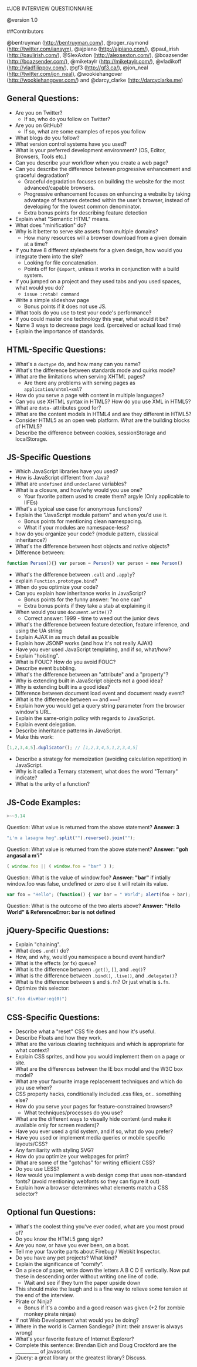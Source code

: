 #JOB INTERVIEW QUESTIONNAIRE

@version 1.0
 
##Contributors

@bentruyman (http://bentruyman.com/), @roger_raymond (http://twitter.com/iansym), @ajpiano (http://ajpiano.com/), @paul_irish (http://paulirish.com/), @SlexAxton (http://alexsexton.com/), @boazsender (http://boazsender.com/), @miketaylr (http://miketaylr.com/), @vladikoff (http://vladfilippov.com/), @gf3 (http://gf3.ca/), @jon_neal (http://twitter.com/jon_neal), @wookiehangover (http://wookiehangover.com/) and @darcy_clarke (http://darcyclarke.me)

## General Questions:

* Are you on Twitter? 
	* If so, who do you follow on Twitter?
* Are you on GitHub? 
	* If so, what are some examples of repos you follow  
* What blogs do you follow? 
* What version control systems have you used? 
* What is your preferred development environment? (OS, Editor, Browsers, Tools etc.) 
* Can you describe your workflow when you create a web page? 
* Can you describe the difference between progressive enhancement and graceful degradation? 
	* Graceful degradation focuses on building the website for the most advanced/capable browsers. 
	* Progressive enhancement focuses on enhancing a website by taking advantage of features detected within the user’s browser, instead of developing for the lowest common denominator.
	* Extra bonus points for describing feature detection  
* Explain what "Semantic HTML" means. 
* What does "minification" do? 
* Why is it better to serve site assets from multiple domains? 
	* How many resources will a browser download from a given domain at a time?  
* If you have 8 different stylesheets for a given design, how would you integrate them into the site? 
	* Looking for file concatenation.
	* Points off for `@import`, unless it works in conjunction with a build system.  
* If you jumped on a project and they used tabs and you used spaces, what would you do? 
	* `issue :retab! command`
* Write a simple slideshow page 
	* Bonus points if it does not use JS.  
* What tools do you use to test your code's performance? 
* If you could master one technology this year, what would it be? 
* Name 3 ways to decrease page load. (perceived or actual load time) 
* Explain the importance of standards.  

## HTML-Specific Questions:

* What's a `doctype` do, and how many can you name? 
* What's the difference between standards mode and quirks mode? 
* What are the limitations when serving XHTML pages? 
	* Are there any problems with serving pages as `application/xhtml+xml`?  
* How do you serve a page with content in multiple languages? 
* Can you use XHTML syntax in HTML5? How do you use XML in HTML5? 
* What are `data-` attributes good for? 
* What are the content models in HTML4 and are they different in HTML5? 
* Consider HTML5 as an open web platform. What are the building blocks of HTML5? 
* Describe the difference between cookies, sessionStorage and localStorage.  

## JS-Specific Questions

* Which JavaScript libraries have you used? 
* How is JavaScript different from Java? 
* What are `undefined` and `undeclared` variables? 
* What is a closure, and how/why would you use one? 
	* Your favorite pattern used to create them? argyle (Only applicable to IIFEs)  
* What's a typical use case for anonymous functions? 
* Explain the "JavaScript module pattern" and when you'd use it. 
	* Bonus points for mentioning clean namespacing. 
	* What if your modules are namespace-less?  
* how do you organize your code? (module pattern, classical inheritance?) 
* What's the difference between host objects and native objects? 
* Difference between: 
```javascript
function Person(){} var person = Person() var person = new Person()
```
* What's the difference between `.call` and `.apply`? 
* explain `Function.prototype.bind`? 
* When do you optimize your code? 
* Can you explain how inheritance works in JavaScript? 
	* Bonus points for the funny answer: "no one can" 
	* Extra bonus points if they take a stab at explaining it  
* When would you use `document.write()`? 
	* Correct answer: 1999 - time to weed out the junior devs  
* What's the difference between feature detection, feature inference, and using the UA string 
* Explain AJAX in as much detail as possible 
* Explain how JSONP works (and how it's not really AJAX) 
* Have you ever used JavaScript templating, and if so, what/how? 
* Explain "hoisting". 
* What is FOUC? How do you avoid FOUC? 
* Describe event bubbling. 
* What's the difference between an "attribute" and a "property"? 
* Why is extending built in JavaScript objects not a good idea? 
* Why is extending built ins a good idea? 
* Difference between document load event and document ready event? 
* What is the difference between `==` and `===`? 
* Explain how you would get a query string parameter from the browser window's URL. 
* Explain the same-origin policy with regards to JavaScript. 
* Explain event delegation. 
* Describe inheritance patterns in JavaScript. 
* Make this work: 
```javascript
[1,2,3,4,5].duplicator(); // [1,2,3,4,5,1,2,3,4,5]
```
* Describe a strategy for memoization (avoiding calculation repetition) in JavaScript. 
* Why is it called a Ternary statement, what does the word "Ternary" indicate? 
* What is the arity of a function?  

## JS-Code Examples:

```javascript
>~~3.14
```
Question: What value is returned from the above statement? 
**Answer: 3** 

```javascript
"i'm a lasagna hog".split("").reverse().join("");
```
Question: What value is returned from the above statement? 
**Answer: "goh angasal a m'i"** 

```javascript
( window.foo || ( window.foo = "bar" ) );
```
Question: What is the value of window.foo? 
**Answer: "bar"** 
if intially window.foo was false, undefined or zero else it will retain its value.

```javascript
var foo = "Hello"; (function() { var bar = " World"; alert(foo + bar); })(); alert(foo + bar);
```
Question: What is the outcome of the two alerts above? 
**Answer: "Hello World" & ReferenceError: bar is not defined** 

## jQuery-Specific Questions:

* Explain "chaining". 
* What does `.end()` do? 
* How, and why, would you namespace a bound event handler? 
* What is the effects (or fx) queue? 
* What is the difference between `.get()`, `[]`, and `.eq()`? 
* What is the difference between `.bind()`, `.live()`, and `.delegate()`? 
* What is the difference between `$` and `$.fn`? Or just what is `$.fn`. 
* Optimize this selector: 
```javascript
$(".foo div#bar:eq(0)")
```

## CSS-Specific Questions:

* Describe what a "reset" CSS file does and how it's useful. 
* Describe Floats and how they work. 
* What are the various clearing techniques and which is appropriate for what context? 
* Explain CSS sprites, and how you would implement them on a page or site. 
* What are the differences between the IE box model and the W3C box model? 
* What are your favourite image replacement techniques and which do you use when? 
* CSS property hacks, conditionally included .css files, or... something else? 
* How do you serve your pages for feature-constrained browsers? 
	* What techniques/processes do you use?  
* What are the different ways to visually hide content (and make it available only for screen readers)? 
* Have you ever used a grid system, and if so, what do you prefer? 
* Have you used or implement media queries or mobile specific layouts/CSS? 
* Any familiarity with styling SVG? 
* How do you optimize your webpages for print? 
* What are some of the "gotchas" for writing efficient CSS? 
* Do you use LESS? 
* How would you implement a web design comp that uses non-standard fonts? (avoid mentioning webfonts so they can figure it out) 
* Explain how a browser determines what elements match a CSS selector?  

## Optional fun Questions:

* What's the coolest thing you've ever coded, what are you most proud of? 
* Do you know the HTML5 gang sign? 
* Are you now, or have you ever been, on a boat. 
* Tell me your favorite parts about Firebug / Webkit Inspector. 
* Do you have any pet projects? What kind? 
* Explain the significance of "cornify". 
* On a piece of paper, write down the letters A B C D E vertically. Now put these in descending order without writing one line of code. 
	* Wait and see if they turn the paper upside down
* This should make the laugh and is a fine way to relieve some tension at the end of the interview.  
* Pirate or Ninja? 
	* Bonus if it's a combo and a good reason was given (+2 for zombie monkey pirate ninjas) 
* If not Web Development what would you be doing? 
* Where in the world is Carmen Sandiego? (hint: their answer is always wrong) 
* What's your favorite feature of Internet Explorer?
* Complete this sentence: Brendan Eich and Doug Crockford are the __________ of javascript.
* jQuery: a great library or the greatest library? Discuss.